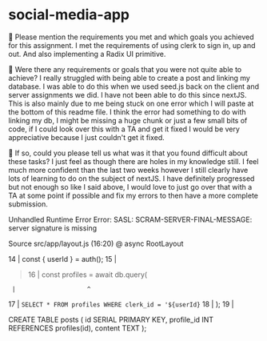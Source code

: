 # social-media-app

🎯 Please mention the requirements you met and which goals you achieved for this assignment.
I met the requirements of using clerk to sign in, up and out. And also implementing a Radix UI primitive.

🎯 Were there any requirements or goals that you were not quite able to achieve?
I really struggled with being able to create a post and linking my database. I was able to do this when we used seed.js back on the client and server assignments we did. I have not been able to do this since nextJS. This is also mainly due to me being stuck on one error which I will paste at the bottom of this readme file. I think the error had something to do with linking my db, I might be missing a huge chunk or just a few small bits of code, if I could look over this with a TA and get it fixed I would be very appreciative because I just couldn't get it fixed.

🎯 If so, could you please tell us what was it that you found difficult about these tasks?
I just feel as though there are holes in my knowledge still. I feel much more confident than the last two weeks however I still clearly have lots of learning to do on the subject of nextJS. I have definitely progressed but not enough so like I said above, I would love to just go over that with a TA at some point if possible and fix my errors to then have a more complete submission.

Unhandled Runtime Error
Error: SASL: SCRAM-SERVER-FINAL-MESSAGE: server signature is missing

Source
src/app/layout.js (16:20) @ async RootLayout

14 | const { userId } = auth();
15 |

> 16 | const profiles = await db.query(

     |                    ^

17 | `SELECT * FROM profiles WHERE clerk_id = '${userId}`
18 | );
19 |

CREATE TABLE posts (
id SERIAL PRIMARY KEY,
profile_id INT REFERENCES profiles(id),
content TEXT
);
